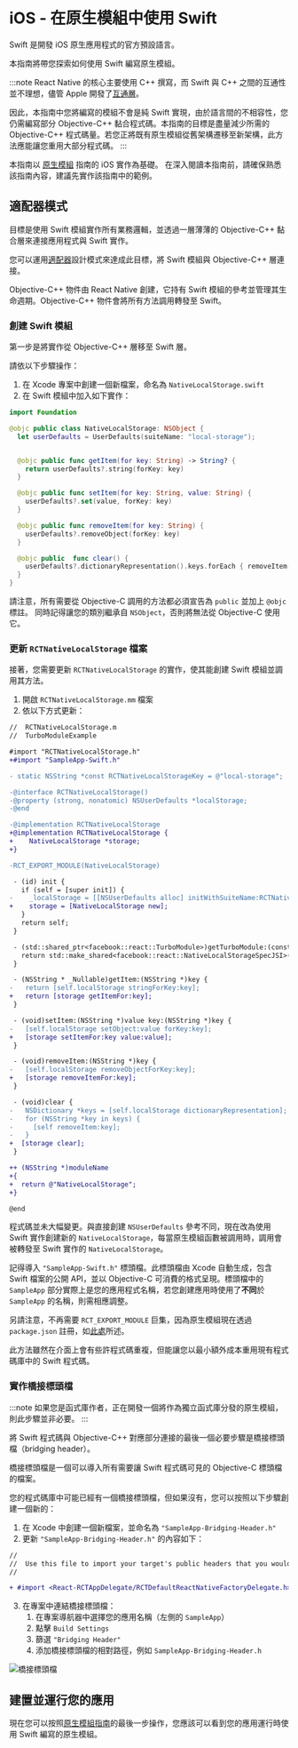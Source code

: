 # iOS - 在原生模組中使用 Swift

Swift 是開發 iOS 原生應用程式的官方預設語言。

本指南將帶您探索如何使用 Swift 編寫原生模組。

:::note
React Native 的核心主要使用 C++ 撰寫，而 Swift 與 C++ 之間的互通性並不理想，儘管 Apple 開發了[互通層](https://www.swift.org/documentation/cxx-interop/)。

因此，本指南中您將編寫的模組不會是純 Swift 實現，由於語言間的不相容性，您仍需編寫部分 Objective-C++ 黏合程式碼。本指南的目標是盡量減少所需的 Objective-C++ 程式碼量。若您正將既有原生模組從舊架構遷移至新架構，此方法應能讓您重用大部分程式碼。
:::

本指南以 [原生模組](/docs/next/turbo-native-modules-introduction) 指南的 iOS 實作為基礎。
在深入閱讀本指南前，請確保熟悉該指南內容，建議先實作該指南中的範例。

## 適配器模式

目標是使用 Swift 模組實作所有業務邏輯，並透過一層薄薄的 Objective-C++ 黏合層來連接應用程式與 Swift 實作。

您可以運用[適配器](https://en.wikipedia.org/wiki/Adapter_pattern)設計模式來達成此目標，將 Swift 模組與 Objective-C++ 層連接。

Objective-C++ 物件由 React Native 創建，它持有 Swift 模組的參考並管理其生命週期。Objective-C++ 物件會將所有方法調用轉發至 Swift。

### 創建 Swift 模組

第一步是將實作從 Objective-C++ 層移至 Swift 層。

請依以下步驟操作：

1. 在 Xcode 專案中創建一個新檔案，命名為 `NativeLocalStorage.swift`
2. 在 Swift 模組中加入如下實作：

```swift title="NativeLocalStorage.swift"
import Foundation

@objc public class NativeLocalStorage: NSObject {
  let userDefaults = UserDefaults(suiteName: "local-storage");


  @objc public func getItem(for key: String) -> String? {
    return userDefaults?.string(forKey: key)
  }

  @objc public func setItem(for key: String, value: String) {
    userDefaults?.set(value, forKey: key)
  }

  @objc public func removeItem(for key: String) {
    userDefaults?.removeObject(forKey: key)
  }

  @objc public  func clear() {
    userDefaults?.dictionaryRepresentation().keys.forEach { removeItem(for: $0) }
  }
}

```

請注意，所有需要從 Objective-C 調用的方法都必須宣告為 `public` 並加上 `@objc` 標註。
同時記得讓您的類別繼承自 `NSObject`，否則將無法從 Objective-C 使用它。

### 更新 `RCTNativeLocalStorage` 檔案

接著，您需要更新 `RCTNativeLocalStorage` 的實作，使其能創建 Swift 模組並調用其方法。

1. 開啟 `RCTNativeLocalStorage.mm` 檔案
2. 依以下方式更新：

```diff title="RCTNativeLocalStorage.mm"
//  RCTNativeLocalStorage.m
//  TurboModuleExample

#import "RCTNativeLocalStorage.h"
+#import "SampleApp-Swift.h"

- static NSString *const RCTNativeLocalStorageKey = @"local-storage";

-@interface RCTNativeLocalStorage()
-@property (strong, nonatomic) NSUserDefaults *localStorage;
-@end

-@implementation RCTNativeLocalStorage
+@implementation RCTNativeLocalStorage {
+    NativeLocalStorage *storage;
+}

-RCT_EXPORT_MODULE(NativeLocalStorage)

 - (id) init {
   if (self = [super init]) {
-    _localStorage = [[NSUserDefaults alloc] initWithSuiteName:RCTNativeLocalStorageKey];
+    storage = [NativeLocalStorage new];
   }
   return self;
 }

 - (std::shared_ptr<facebook::react::TurboModule>)getTurboModule:(const facebook::react::ObjCTurboModule::InitParams &)params {
   return std::make_shared<facebook::react::NativeLocalStorageSpecJSI>(params);
 }

 - (NSString * _Nullable)getItem:(NSString *)key {
-   return [self.localStorage stringForKey:key];
+   return [storage getItemFor:key];
 }

 - (void)setItem:(NSString *)value key:(NSString *)key {
-   [self.localStorage setObject:value forKey:key];
+   [storage setItemFor:key value:value];
 }

 - (void)removeItem:(NSString *)key {
-   [self.localStorage removeObjectForKey:key];
+   [storage removeItemFor:key];
 }

 - (void)clear {
-   NSDictionary *keys = [self.localStorage dictionaryRepresentation];
-   for (NSString *key in keys) {
-     [self removeItem:key];
-   }
+  [storage clear];
 }

++ (NSString *)moduleName
+{
+  return @"NativeLocalStorage";
+}

@end
```

程式碼並未大幅變更。與直接創建 `NSUserDefaults` 參考不同，現在改為使用 Swift 實作創建新的 `NativeLocalStorage`，每當原生模組函數被調用時，調用會被轉發至 Swift 實作的 `NativeLocalStorage`。

記得導入 `"SampleApp-Swift.h"` 標頭檔。此標頭檔由 Xcode 自動生成，包含 Swift 檔案的公開 API，並以 Objective-C 可消費的格式呈現。標頭檔中的 `SampleApp` 部分實際上是您的應用程式名稱，若您創建應用時使用了**不同**於 `SampleApp` 的名稱，則需相應調整。

另請注意，不再需要 `RCT_EXPORT_MODULE` 巨集，因為原生模組現在透過 `package.json` 註冊，如[此處](/docs/next/turbo-native-modules-introduction?platforms=ios#register-the-native-module-in-your-app)所述。

此方法雖然在介面上會有些許程式碼重複，但能讓您以最小額外成本重用現有程式碼庫中的 Swift 程式碼。

### 實作橋接標頭檔

:::note
如果您是函式庫作者，正在開發一個將作為獨立函式庫分發的原生模組，則此步驟並非必要。
:::

將 Swift 程式碼與 Objective-C++ 對應部分連接的最後一個必要步驟是橋接標頭檔（bridging header）。

橋接標頭檔是一個可以導入所有需要讓 Swift 程式碼可見的 Objective-C 標頭檔的檔案。

您的程式碼庫中可能已經有一個橋接標頭檔，但如果沒有，您可以按照以下步驟創建一個新的：

1. 在 Xcode 中創建一個新檔案，並命名為 `"SampleApp-Bridging-Header.h"`
2. 更新 `"SampleApp-Bridging-Header.h"` 的內容如下：

```diff title="SampleApp-Bridging-Header.h"
//
//  Use this file to import your target's public headers that you would like to expose to Swift.
//

+ #import <React-RCTAppDelegate/RCTDefaultReactNativeFactoryDelegate.h>
```

3. 在專案中連結橋接標頭檔：
   1. 在專案導航器中選擇您的應用名稱（左側的 `SampleApp`）
   2. 點擊 `Build Settings`
   3. 篩選 `"Bridging Header"`
   4. 添加橋接標頭檔的相對路徑，例如 `SampleApp-Bridging-Header.h`

![橋接標頭檔](/docs/assets/BridgingHeader.png)

## 建置並運行您的應用

現在您可以按照[原生模組指南](/docs/turbo-native-modules-introduction#build-and-run-your-code-on-a-simulator)的最後一步操作，您應該可以看到您的應用運行時使用 Swift 編寫的原生模組。
